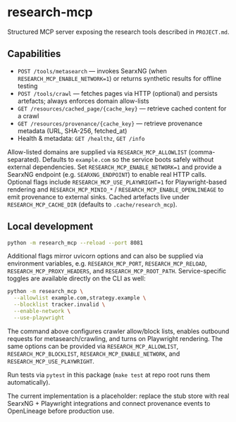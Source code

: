 # research-mcp

Structured MCP server exposing the research tools described in `PROJECT.md`.

## Capabilities

- `POST /tools/metasearch` — invokes SearxNG (when `RESEARCH_MCP_ENABLE_NETWORK=1`) or returns
  synthetic results for offline testing
- `POST /tools/crawl` — fetches pages via HTTP (optional) and persists artefacts; always enforces
  domain allow-lists
- `GET /resources/cached_page/{cache_key}` — retrieve cached content for a crawl
- `GET /resources/provenance/{cache_key}` — retrieve provenance metadata (URL, SHA-256, fetched_at)
- Health & metadata: `GET /healthz`, `GET /info`

Allow-listed domains are supplied via `RESEARCH_MCP_ALLOWLIST` (comma-separated). Defaults to
`example.com` so the service boots safely without external dependencies. Set
`RESEARCH_MCP_ENABLE_NETWORK=1` and provide a SearxNG endpoint (e.g. `SEARXNG_ENDPOINT`) to enable
real HTTP calls. Optional flags include `RESEARCH_MCP_USE_PLAYWRIGHT=1` for Playwright-based
rendering and `RESEARCH_MCP_MINIO_*` / `RESEARCH_MCP_ENABLE_OPENLINEAGE` to emit provenance to
external sinks. Cached artefacts live under `RESEARCH_MCP_CACHE_DIR` (defaults to
`.cache/research_mcp`).

## Local development

```bash
python -m research_mcp --reload --port 8081
```

Additional flags mirror uvicorn options and can also be supplied via environment variables,
e.g. `RESEARCH_MCP_PORT`, `RESEARCH_MCP_RELOAD`, `RESEARCH_MCP_PROXY_HEADERS`, and
`RESEARCH_MCP_ROOT_PATH`. Service-specific toggles are available directly on the CLI as
well:

```bash
python -m research_mcp \
  --allowlist example.com,strategy.example \
  --blocklist tracker.invalid \
  --enable-network \
  --use-playwright
```

The command above configures crawler allow/block lists, enables outbound requests for
metasearch/crawling, and turns on Playwright rendering. The same options can be provided
via `RESEARCH_MCP_ALLOWLIST`, `RESEARCH_MCP_BLOCKLIST`, `RESEARCH_MCP_ENABLE_NETWORK`,
and `RESEARCH_MCP_USE_PLAYWRIGHT`.

Run tests via `pytest` in this package (`make test` at repo root runs them automatically).

The current implementation is a placeholder: replace the stub store with real SearxNG +
Playwright integrations and connect provenance events to OpenLineage before production use.
